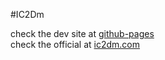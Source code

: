 #IC2Dm

check the dev site at  [github-pages](http://souvikojha.me/ic2dm_final)
<br>
check the official at  [ic2dm.com](https://www.ic2dm.com)
